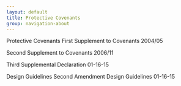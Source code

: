```yaml
---
layout: default
title: Protective Covenants
group: navigation-about
---
```


Protective Covenants
First Supplement to Covenants 2004/05

Second Supplement to Covenants 2006/11

Third Supplemental Declaration 01-16-15

Design Guidelines
Second Amendment Design Guidelines 01-16-15